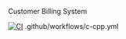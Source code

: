 Customer Billing System

[![CI](https://github.com/mohitraj1050/stepinminiproject/actions/workflows/main.yml/badge.svg)](https://github.com/mohitraj1050/stepinminiproject/actions/workflows/main.yml)
.github/workflows/c-cpp.yml
